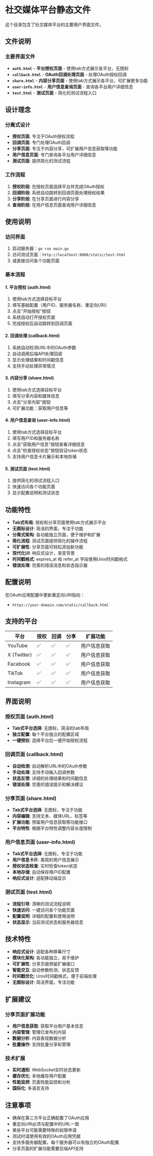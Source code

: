 # 社交媒体平台静态文件

这个目录包含了社交媒体平台的主要用户界面文件。

## 文件说明

### 主要界面文件

- **`auth.html`** - **平台授权页面** - 使用tab方式展示各平台，无图标
- **`callback.html`** - **OAuth回调处理页面** - 处理OAuth授权回调
- **`share.html`** - **内容分享页面** - 使用tab方式展示各平台，可扩展更多功能
- **`user-info.html`** - **用户信息查询页面** - 查询各平台用户详细信息
- **`test.html`** - **测试页面** - 简化的测试流程入口

## 设计理念

### 分离式设计
- **授权页面**: 专注于OAuth授权流程
- **回调页面**: 专门处理OAuth回调
- **分享页面**: 专注于内容分享，可扩展用户信息获取等功能
- **用户信息页面**: 专门查询各平台用户详细信息
- **测试页面**: 提供简化的测试流程

### 工作流程
1. **授权阶段**: 在授权页面选择平台并完成OAuth授权
2. **回调阶段**: 系统自动跳转到回调页面处理授权结果
3. **分享阶段**: 在分享页面进行内容分享
4. **查询阶段**: 在用户信息页面查询用户详细信息

## 使用说明

### 访问界面
1. 启动服务器：`go run main.go`
2. 访问测试页面：`http://localhost:8080/static/test.html`
3. 或直接访问各个功能页面

### 基本流程

#### 1. 平台授权 (auth.html)
1. 使用tab方式选择目标平台
2. 填写基础配置（用户ID、服务器名称、重定向URI）
3. 点击"开始授权"按钮
4. 系统自动打开授权页面
5. 完成授权后自动跳转到回调页面

#### 2. 回调处理 (callback.html)
1. 系统自动检测URL中的OAuth参数
2. 自动调用后端API处理回调
3. 显示处理结果和时间戳信息
4. 支持手动处理异常情况

#### 3. 内容分享 (share.html)
1. 使用tab方式选择目标平台
2. 填写分享内容和媒体信息
3. 点击"分享内容"按钮
4. 可扩展功能：获取用户信息等

#### 4. 用户信息查询 (user-info.html)
1. 使用tab方式选择目标平台
2. 填写用户ID和服务器名称
3. 点击"获取用户信息"按钮查看详细信息
4. 点击"检查授权状态"按钮验证token状态
5. 支持用户信息卡片展示和本地存储

#### 5. 测试页面 (test.html)
1. 提供简化的测试流程入口
2. 快速访问各个功能页面
3. 显示配置说明和测试状态

## 功能特性

- **Tab式布局**: 授权和分享页面使用tab方式展示平台
- **无图标设计**: 简洁的界面，专注于功能
- **分离式架构**: 各功能独立页面，便于维护和扩展
- **简化流程**: 测试页面提供简化的操作流程
- **可扩展性**: 分享页面可轻松添加新功能
- **现代化UI**: 响应式设计，渐变背景
- **时间戳格式**: expires_at 和 refer_at 字段使用Unix时间戳格式
- **错误处理**: 完善的错误消息和状态指示器

## 配置说明

在OAuth应用配置中更新重定向URI指向：
- `https://your-domain.com/static/callback.html`

## 支持的平台

| 平台 | 授权 | 回调 | 分享 | 扩展功能 |
|------|------|------|------|----------|
| YouTube | ✅ | ✅ | ✅ | 用户信息获取 |
| X (Twitter) | ✅ | ✅ | ✅ | 用户信息获取 |
| Facebook | ✅ | ✅ | ✅ | 用户信息获取 |
| TikTok | ✅ | ✅ | ✅ | 用户信息获取 |
| Instagram | ✅ | ✅ | ✅ | 用户信息获取 |

## 界面说明

### 授权页面 (auth.html)
- **Tab式平台选择**: 无图标，简洁的tab布局
- **独立配置**: 每个平台独立的配置区域
- **一键授权**: 选择平台后一键开始授权流程

### 回调页面 (callback.html)
- **自动检测**: 自动解析URL中的OAuth参数
- **手动处理**: 支持手动输入回调参数
- **状态反馈**: 详细的处理结果和时间戳信息
- **错误处理**: 完善的错误提示和解决建议

### 分享页面 (share.html)
- **Tab式平台选择**: 无图标，专注于功能
- **内容编辑**: 支持文本、媒体URL、标签等
- **扩展功能**: 预留用户信息获取等功能接口
- **平台特性**: 根据平台特性调整内容长度限制

### 用户信息页面 (user-info.html)
- **Tab式平台选择**: 无图标，专注于功能
- **用户信息卡片**: 美观的用户信息展示
- **授权状态检查**: 实时检查token状态
- **本地存储**: 自动保存用户ID配置
- **响应式设计**: 适配移动端显示

### 测试页面 (test.html)
- **流程引导**: 清晰的测试流程说明
- **快速访问**: 一键访问各个功能页面
- **配置说明**: 详细的配置和使用说明
- **状态显示**: 当前测试状态和服务器信息

## 技术特性

- **响应式设计**: 适配各种屏幕尺寸
- **模块化架构**: 各功能独立，易于维护
- **可扩展性**: 分享页面预留扩展接口
- **智能交互**: 自动参数检测、状态反馈
- **时间戳优化**: Unix时间戳格式，便于前端处理
- **无图标设计**: 简洁界面，专注功能

## 扩展建议

### 分享页面扩展功能
- **用户信息获取**: 获取平台用户基本信息
- **内容管理**: 管理已发布的内容
- **数据分析**: 内容表现数据分析
- **批量操作**: 支持批量分享和管理

### 技术扩展
- **实时通知**: WebSocket实时状态更新
- **缓存优化**: 本地缓存用户配置
- **性能监控**: 页面性能监控和分析
- **国际化**: 多语言支持

## 注意事项

- 确保在第三方平台正确配置了OAuth应用
- 重定向URI必须与配置中的URL一致
- 某些平台可能需要特殊的权限申请
- 测试时请使用有效的OAuth应用凭据
- 支持多服务器配置，每个服务器可以有独立的OAuth配置
- 分享页面的扩展功能需要后端API支持
